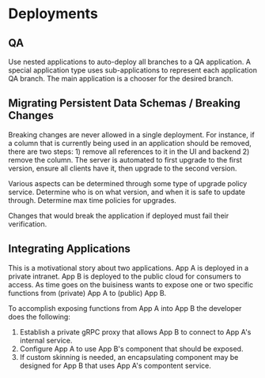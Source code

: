 # Deployments

## QA

Use nested applications to auto-deploy all branches to a QA application.
A special application type uses sub-applications to represent each
application QA branch. The main application is a chooser for the desired branch.

## Migrating Persistent Data Schemas / Breaking Changes

Breaking changes are never allowed in a single deployment.
For instance, if a column that is currently being used in an application should
be removed, there are two steps: 1) remove all references to it in the UI and
backend 2) remove the column. The server is automated to first upgrade to the
first version, ensure all clients have it, then upgrade to the second version.

Various aspects can be determined through some type of upgrade policy service.
Determine who is on what version, and when it is safe to update through.
Determine max time policies for upgrades.

Changes that would break the application if deployed must fail their verification.

## Integrating Applications

This is a motivational story about two applications. App A is deployed in a
private intranet. App B is deployed to the public cloud for consumers to access.
As time goes on the buisiness wants to expose one or two specific functions from
(private) App A to (public) App B.

To accomplish exposing functions from App A into App B the developer does the
following:

 1. Establish a private gRPC proxy that allows App B to connect to
    App A's internal service.
 2. Configure App A to use App B's component that should be exposed.
 3. If custom skinning is needed, an encapsulating component may be
    designed for App B that uses App A's compontent service.


